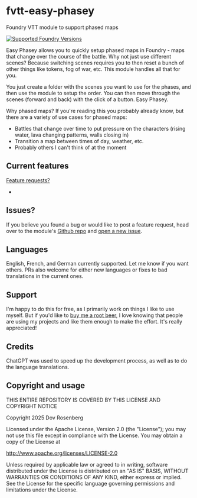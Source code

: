 # fvtt-easy-phasey
Foundry VTT module to support phased maps

[![Supported Foundry Versions](https://img.shields.io/endpoint?url=https://foundryshields.com/version?url=https://github.com/dovrosenberg/fvtt-easy-phasey/raw/main/module.json)](https://github.com/dovrosenberg/fvtt-easy-phasey)

Easy Phasey allows you to quickly setup phased maps in Foundry - maps that change over the course of the battle.  Why not just use different scenes?  Because switching scenes requires you to then reset a bunch of other things like tokens, fog of war, etc.  This module handles all that for you.

You just create a folder with the scenes you want to use for the phases, and then use the module to setup the order.  You can then move through the scenes (forward and back) with the click of a button.  Easy Phasey.

Why phased maps?  If you're reading this you probably already know, but there are a variety of use cases for phased maps: 
- Battles that change over time to put pressure on the characters (rising water, lava changing patterns, walls closing in)
- Transition a map between times of day, weather, etc.
- Probably others I can't think of at the moment


## Current features
[Feature requests?](https://github.com/dovrosenberg/fvtt-easy-phasey/issues/new?template=feature_request.md)

- 

## Issues?

If you believe you found a bug or would like to post a feature request, head over to the module's [Github repo](https://github.com/dovrosenberg/fvtt-easy-phasey) and [open a new issue](https://github.com/dovrosenberg/fvtt-easy-phasey/issues/new/choose).

## Languages

English, French, and German currently supported.  Let me know if you want others.  PRs also welcome for either new languages or fixes to bad translations in the current ones.  

## Support
I'm happy to do this for free, as I primarily work on things I like to use myself.  But if you'd like to [buy me a root beer](https://ko-fi.com/phloro), I love knowing that people are using my projects and like them enough to make the effort. It's really appreciated!  

## Credits
ChatGPT was used to speed up the development process, as well as to do the language translations.


## Copyright and usage
THIS ENTIRE REPOSITORY IS COVERED BY THIS LICENSE AND COPYRIGHT NOTICE

Copyright 2025 Dov Rosenberg

Licensed under the Apache License, Version 2.0 (the "License"); you may not use this file except in compliance with the License. You may obtain a copy of the License at

  http://www.apache.org/licenses/LICENSE-2.0

Unless required by applicable law or agreed to in writing, software distributed under the License is distributed on an "AS IS" BASIS, WITHOUT WARRANTIES OR CONDITIONS OF ANY KIND, either express or implied.  See the License for the specific language governing permissions and limitations under the License.
